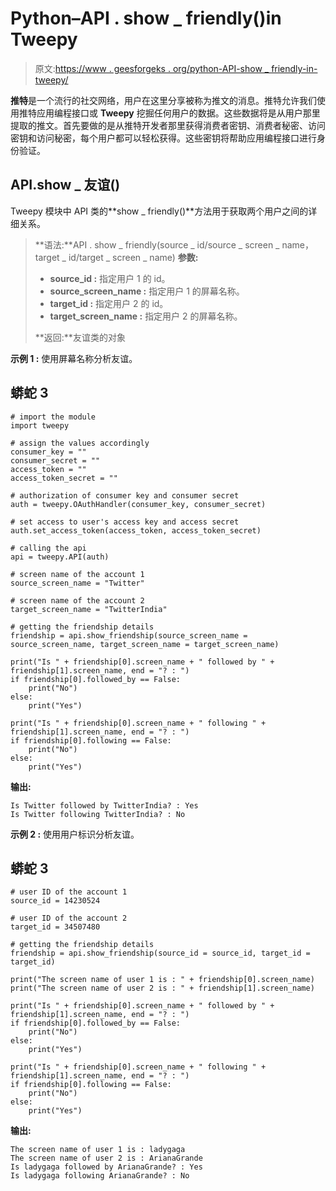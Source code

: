 # Python–API . show _ friendly()in Tweepy

> 原文:[https://www . geesforgeks . org/python-API-show _ friendly-in-tweepy/](https://www.geeksforgeeks.org/python-api-show_friendship-in-tweepy/)

**推特**是一个流行的社交网络，用户在这里分享被称为推文的消息。推特允许我们使用推特应用编程接口或 **Tweepy** 挖掘任何用户的数据。这些数据将是从用户那里提取的推文。首先要做的是从推特开发者那里获得消费者密钥、消费者秘密、访问密钥和访问秘密，每个用户都可以轻松获得。这些密钥将帮助应用编程接口进行身份验证。

## API.show _ 友谊()

Tweepy 模块中 API 类的**show _ friendly()**方法用于获取两个用户之间的详细关系。

> **语法:**API . show _ friendly(source _ id/source _ screen _ name，target _ id/target _ screen _ name)
> **参数:**
> 
> *   **source_id :** 指定用户 1 的 id。
> *   **source_screen_name :** 指定用户 1 的屏幕名称。
> *   **target_id :** 指定用户 2 的 id。
> *   **target_screen_name :** 指定用户 2 的屏幕名称。
> 
> **返回:**友谊类的对象

**示例 1 :** 使用屏幕名称分析友谊。

## 蟒蛇 3

```
# import the module
import tweepy

# assign the values accordingly
consumer_key = ""
consumer_secret = ""
access_token = ""
access_token_secret = ""

# authorization of consumer key and consumer secret
auth = tweepy.OAuthHandler(consumer_key, consumer_secret)

# set access to user's access key and access secret
auth.set_access_token(access_token, access_token_secret)

# calling the api
api = tweepy.API(auth)

# screen name of the account 1
source_screen_name = "Twitter"

# screen name of the account 2
target_screen_name = "TwitterIndia"

# getting the friendship details
friendship = api.show_friendship(source_screen_name = source_screen_name, target_screen_name = target_screen_name)

print("Is " + friendship[0].screen_name + " followed by " + friendship[1].screen_name, end = "? : ")
if friendship[0].followed_by == False:
    print("No")
else:
    print("Yes")

print("Is " + friendship[0].screen_name + " following " + friendship[1].screen_name, end = "? : ")
if friendship[0].following == False:
    print("No")
else:
    print("Yes")
```

**输出:**

```
Is Twitter followed by TwitterIndia? : Yes
Is Twitter following TwitterIndia? : No
```

**示例 2 :** 使用用户标识分析友谊。

## 蟒蛇 3

```
# user ID of the account 1
source_id = 14230524

# user ID of the account 2
target_id = 34507480

# getting the friendship details
friendship = api.show_friendship(source_id = source_id, target_id = target_id)

print("The screen name of user 1 is : " + friendship[0].screen_name)
print("The screen name of user 2 is : " + friendship[1].screen_name)

print("Is " + friendship[0].screen_name + " followed by " + friendship[1].screen_name, end = "? : ")
if friendship[0].followed_by == False:
    print("No")
else:
    print("Yes")

print("Is " + friendship[0].screen_name + " following " + friendship[1].screen_name, end = "? : ")
if friendship[0].following == False:
    print("No")
else:
    print("Yes")
```

**输出:**

```
The screen name of user 1 is : ladygaga
The screen name of user 2 is : ArianaGrande
Is ladygaga followed by ArianaGrande? : Yes
Is ladygaga following ArianaGrande? : No
```